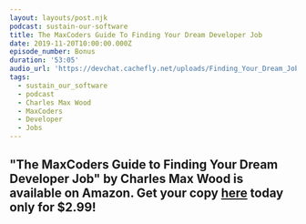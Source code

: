 ```yaml
---
layout: layouts/post.njk
podcast: sustain-our-software
title: The MaxCoders Guide To Finding Your Dream Developer Job
date: 2019-11-20T10:00:00.000Z
episode_number: Bonus
duration: '53:05'
audio_url: 'https://devchat.cachefly.net/uploads/Finding_Your_Dream_Job.mp3'
tags:
  - sustain_our_software
  - podcast
  - Charles Max Wood
  - MaxCoders
  - Developer
  - Jobs
---
```

## "**The MaxCoders Guide to Finding Your Dream Developer Job" by Charles Max Wood is available on Amazon. Get your copy** [**here**](https://www.amazon.com/MaxCoders-Guide-Finding-Dream-Developer-ebook/dp/B081MBL5C9/ref=sr_1_2?keywords=charles+max+wood&qid=1574160229&sr=8-2) **today only for $2.99!**
